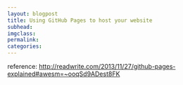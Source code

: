 ```yaml
---
layout: blogpost
title: Using GitHub Pages to host your website
subhead:
imgclass:
permalink:
categories:
---
```


reference: http://readwrite.com/2013/11/27/github-pages-explained#awesm=~ooqSd9ADest8FK